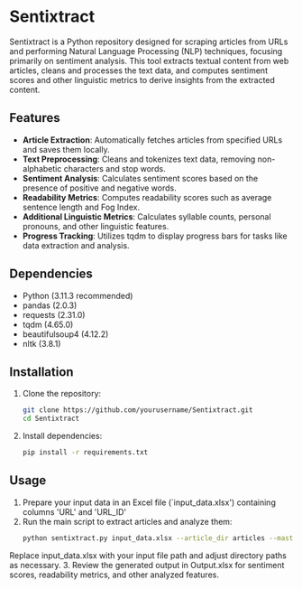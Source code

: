 # Sentixtract

Sentixtract is a Python repository designed for scraping articles from URLs and performing Natural Language Processing (NLP) techniques, focusing primarily on sentiment analysis. This tool extracts textual content from web articles, cleans and processes the text data, and computes sentiment scores and other linguistic metrics to derive insights from the extracted content.

## Features

- **Article Extraction**: Automatically fetches articles from specified URLs and saves them locally.
- **Text Preprocessing**: Cleans and tokenizes text data, removing non-alphabetic characters and stop words.
- **Sentiment Analysis**: Calculates sentiment scores based on the presence of positive and negative words.
- **Readability Metrics**: Computes readability scores such as average sentence length and Fog Index.
- **Additional Linguistic Metrics**: Calculates syllable counts, personal pronouns, and other linguistic features.
- **Progress Tracking**: Utilizes tqdm to display progress bars for tasks like data extraction and analysis.

## Dependencies

- Python (3.11.3 recommended)
- pandas (2.0.3)
- requests (2.31.0)
- tqdm (4.65.0)
- beautifulsoup4 (4.12.2)
- nltk (3.8.1)

## Installation

1. Clone the repository:

   ```bash
   git clone https://github.com/yourusername/Sentixtract.git
   cd Sentixtract

2. Install dependencies:

   ```bash
   pip install -r requirements.txt

## Usage
1. Prepare your input data in an Excel file (`input_data.xlsx') containing columns 'URL' and 'URL_ID'
2. Run the main script to extract articles and analyze them:
   ```bash
   python sentixtract.py input_data.xlsx --article_dir articles --master_dict_dir MasterDictionary --output_file Output.xlsx
  Replace input_data.xlsx with your input file path and adjust directory paths as necessary.
3. Review the generated output in Output.xlsx for sentiment scores, readability metrics, and other analyzed features.
